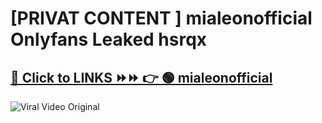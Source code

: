 
 # [PRIVAT CONTENT ] mialeonofficial Onlyfans Leaked hsrqx

## <h2><a href="https://clipsfans.com/mialeonofficial&ref=git">🔗 Click to LINKS ⏩⏩ 👉 🟢 mialeonofficial </a></h2>

<a href="https://clipsfans.com/mialeonofficial&ref=git" rel="nofollow" data-target="animated-image.originalLink"><img src="https://i.ibb.co.com/xMMVF88/686577567.gif" alt="Viral Video Original" style="max-width: 100%; display: inline-block;" data-target="animated-image.originalImage"></a>

